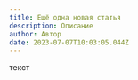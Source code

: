 ```yaml
---
title: Ещё одна новая статья
description: Описание
author: Автор
date: 2023-07-07T10:03:05.044Z
---
```

т﻿екст